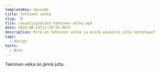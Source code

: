 ```yaml
---
templateKey: episode
title: Tekninen velka
slug: '2'
file: /assets/podcast-tekninen-velka.mp3
date: 2019-08-14T11:29:50.907Z
description: Mitä on tekninen velka ja mistä pankista sitä nostetaan?
tags:
  - design
hosts:
  - Niko
---
```

Tekninen velka on jännä juttu.
